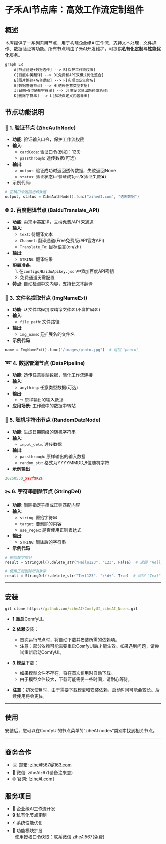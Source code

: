 # 子禾AI节点库：高效工作流定制组件

## 概述
本库提供了一系列实用节点，用于构建企业级AI工作流，支持文本处理、文件操作、数据验证等功能。所有节点均由子禾AI开发维护，可提供**私有化定制**与**性能优化**服务。

```mermaid
graph LR
    A[节点验证+数据透传] --> B[保护工作流权限]
    C[百度中英翻译] --> D[免费和API双模式优化整合]
    E[图片路径+名称提取] --> F[实现自定义命名]
    G[数据管道节点] --> H[透传任意类型数据]
    I[日期+8位随机字符串] --> J[重定义输出路径或名称]
    K[删除字符串] --> L[解决自定义内容输出]
```
## 节点功能说明
### 🔐 1. 验证节点 (ZiheAuthNode)

* **功能**: 验证输入口令，保护工作流权限
* **输入**:
  * `cardCode`: 验证口令(例如：123)
  * `passthrough`: 透传数据(可选)
* **输出**:
  * `output`: 验证成功时返回透传数据，失败返回None
  * `status`: 验证状态(✅验证成功✅/❌验证失败❌)
* 示例代码:
```python
# 正确口令返回透传数据
output, status = ZiheAuthNode().func("ziheAI.com", "透传数据")
```
### 🌐 2. 百度翻译节点 (BaiduTranslate_API)
* **功能**: 实现中英互译，支持免费/API 双通道
* **输入**:
  * `text`: 待翻译文本
  * `Channel`: 翻译通道(Free免费版/API官方API)
  * `Translate_To`: 目标语言(en/zh)
* **输出**:
  * `STRING`: 翻译结果
* **配置准备**:  
&nbsp;&nbsp;1. 在`configs/BaiduApikey.json`中添加百度API密钥  
&nbsp;&nbsp;2. 免费通道无需配置  
* **特点**: 自动检测中文内容，支持长文本翻译
### 📂 3. 文件名提取节点 (ImgNameExt)
* **功能**: 从文件路径提取纯净文件名(不含扩展名)
* **输入**:
  * `file_path`: 文件路径
* **输出**:
  * `img_name`: 无扩展名的文件名
* **示例代码**
 ```python
name = ImgNameExt().func("/images/photo.jpg")  # 返回 "photo"
``` 
### ➿ 4. 数据管道节点 (DataPipeline)
* **功能**: 透传任意类型数据，简化工作流连接
* **输入**:
  * `anything`: 任意类型数据(可选)
* **输出**:
  * `*`: 原样输出的输入数据
* **应用场景**: 工作流中的数据中转站
### 🎲 5. 随机字符串节点 (RandomDateNode)
* **功能**: 生成日期前缀的随机字符串
* **输入**:
  * `input_data`: 透传数据
* **输出**:
  * `passthrough`: 原样输出的输入数据
  * `random_str`: 格式为YYYYMMDD_8位随机字符
* **示例输出**
 ```python
20250530_xY7f9K2a
``` 
### ✂️ 6. 字符串删除节点 (StringDel)
* **功能**: 删除指定子串或正则匹配内容
* **输入**:
  * `string`: 原始字符串
  * `target`: 要删除的内容
  * `use_regex`: 是否使用正则表达式
* **输出**:
  * `STRING`: 删除后的字符串
* **示例代码**
 ```python
# 删除数字部分
result = StringDel().delete_str("Hello123", "123", False)  # 返回 "Hello"

# 使用正则删除所有数字
result = StringDel().delete_str("Text123", "\\d+", True)  # 返回 "Text"
```
_______________________________________________________________________________________  
## 安装
 ```cmd
git clone https://github.com/ziheAI/ComfyUI_ziheAI_Nodes.git
```
* **1.重启**ComfyUI。

* **2.依赖**安装：

  * 首次运行节点时，将自动下载并安装所需的依赖项。
  * 注意：部分依赖可能需要重启ComfyUI后才能生效。如果遇到问题，请尝试重新启动ComfyUI。
* **3.模型**下载：

  * 如果模型文件不存在，将在首次使用时自动下载。
  * 由于模型文件较大，下载可能需要一些时间，请耐心等待。
* **注意**：初次使用时，由于需要下载模型和安装依赖，启动时间可能会较长。后续使用将会更快。
_______________________________________________________________________________________  
## 使用
安装后，您可以在ComfyUI的节点菜单的“ziheAI nodes”类别中找到相关节点。
_______________________________________________________________________________________  
## 商务合作
  * ✉️ 邮箱: ziheAI567@163.com
  * 💬 微信: ziheAI567(请备注来意)
  * 🌐 官网: [[ziheAI.com](https://ziheai.com/)]
## 服务项目
  * 🏢 企业级AI工作流开发
  * 🔒 私有化节点定制
  * ⚡ 系统性能优化
  * 🧩 功能模块扩展  
&nbsp;&nbsp;使用授权口令获取：联系微信 ziheAI567(免费)
